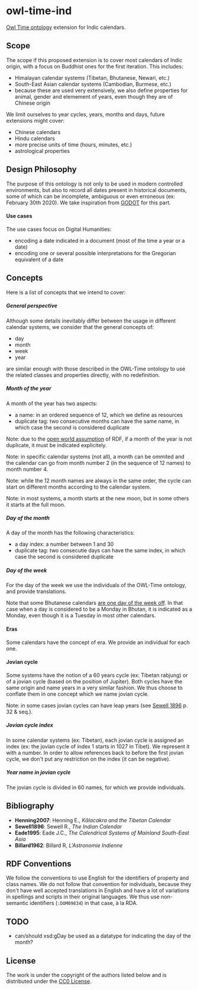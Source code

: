 # owl-time-ind

[Owl Time ontology](https://www.w3.org/TR/owl-time/) extension for Indic calendars.

## Scope

The scope if this proposed extension is to cover most calendars of Indic origin, with a focus on Buddhist ones for the first iteration. This includes:
- Himalayan calendar systems (Tibetan, Bhutanese, Newari, etc.)
- South-East Asian calendar systems (Cambodian, Burmese, etc.)
- because these are used very extensively, we also define properties for animal, gender and elemement of years, even though they are of Chinese origin

We limit ourselves to year cycles, years, months and days, future extensions might cover:
- Chinese calendars
- Hindu calendars
- more precise units of time (hours, minutes, etc.)
- astrological properties

## Design Philosophy

The purpose of this ontology is not only to be used in modern controlled environments, but also to record all dates present in historical documents, some of which can be incomplete, ambiguous or even erroneous (ex: February 30th 2020). We take inspiration from [GODOT](https://godot.date) for this part.

#### Use cases

The use cases focus on Digital Humanities:
- encoding a date indicated in a document (most of the time a year or a date)
- encoding one or several possible interpretations for the Gregorian equivalent of a date 

## Concepts

Here is a list of concepts that we intend to cover:

##### General perspective

Although some details inevitably differ between the usage in different calendar systems, we consider that the general concepts of:
- day
- month
- week
- year

are similar enough with those described in the OWL-Time ontology to use the related classes and properties directly, with no redefinition.

##### Month of the year

A month of the year has two aspects:
- a name: in an ordered sequence of 12, which we define as resources
- duplicate tag: two consecutive months can have the same name, in which case the second is considered duplicate

Note: due to the [open world assumption](https://en.wikipedia.org/wiki/Open-world_assumption) of RDF, if a month of the year is not duplicate, it must be indicated explicitely.

Note: in specific calendar systems (not all), a month can be ommited and the calendar can go from month number 2 (in the sequence of 12 names) to month number 4.

Note: while the 12 month names are always in the same order, the cycle can start on different months according to the calendar system.

Note: in most systems, a month starts at the new moon, but in some others it starts at the full moon.

##### Day of the month

A day of the month has the following characteristics:
- a day index: a number between 1 and 30
- duplicate tag: two consecutie days can have the same index, in which case the second is considered duplicate

##### Day of the week

For the day of the week we use the individuals of the OWL-Time ontology, and provide translations.

Note that some Bhutanese calendars [are one day of the week off](http://kalacakra.org/calendar/bhut_art.htm). In that case when a day is considered to be a Monday in Bhutan, it is indicated as a Monday, even though it is a Tuesday in most other calendars.

#### Eras

Some calendars have the concept of era. We provide an individual for each one.

#### Jovian cycle

Some systems have the notion of a 60 years cycle (ex: Tibetan rabjung) or of a jovian cycle (based on the position of Jupiter). Both cycles have the same origin and name years in a very similar fashion. We thus choose to conflate them in one concept which we name jovian cycle.

Note: in some cases jovian cycles can have leap years (see [Sewell 1896](https://archive.org/details/indiancalendarwi00seweuoft) p. 32 & seq.).

##### Jovian cycle index

In some calendar systems (ex: Tibetan), each jovian cycle is assigned an index (ex: the jovian cycle of index 1 starts in 1027 in Tibet). We represent it with a number. In order to allow references back to before the first jovian cycle, we don't put any restriction on the index (it can be negative).

##### Year name in jovian cycle

The jovian cycle is divided in 60 names, for which we provide individuals.

## Bibliography

- **Henning2007**: Henning E., *Kālacakra and the Tibetan Calendar*
- **Sewell1896**: Sewell R., *The Indian Calendar*
- **Eade1995**: Eade J.C., *The Calendrical Systems of Mainland South-East Asia*
- **Billard1962**: Billard R, *L'Astronomie Indienne*


## RDF Conventions

We follow the conventions to use English for the identifiers of property and class names. We do not follow that convention for individuals, because they don't have well accepted translations in English and have a lot of variations in spellings and scripts in their original languages. We thus use non-semantic identifiers (`:DOM09834`) in that case, à la RDA.

## TODO

- can/should xsd:gDay be used as a datatype for indicating the day of the month?

## License

The work is under the copyright of the authors listed below and is distributed under the [CC0 License](LICENSE).

